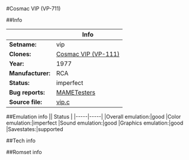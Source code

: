 #Cosmac VIP (VP-711)

##Info

||Info|
|-----|-----|
|**Setname:**|vip
|**Clones:**|[Cosmac VIP (VP-111)](vp111.md)
|**Year:**|1977
|**Manufacturer:**|RCA
|**Status:**|imperfect
|**Bug reports:**|[MAMETesters](http://mametesters.org/view_all_set.php?type=1&temporary=y&search=vip.c)
|**Source file:**|[vip.c](https://github.com/mamedev/mame/blob/master/src/mess/drivers/vip.c)

##Emulation info
|| Status |
|-----|-----|
|Overall emulation:|good
|Color emulation:|imperfect
|Sound emulation:|good
|Graphics emulation:|good
|Savestates:|supported

##Tech info

##Romset info

<!--- START OF EDITED COMMENT DO NOT TOUCH TEXT ABOVE-->
